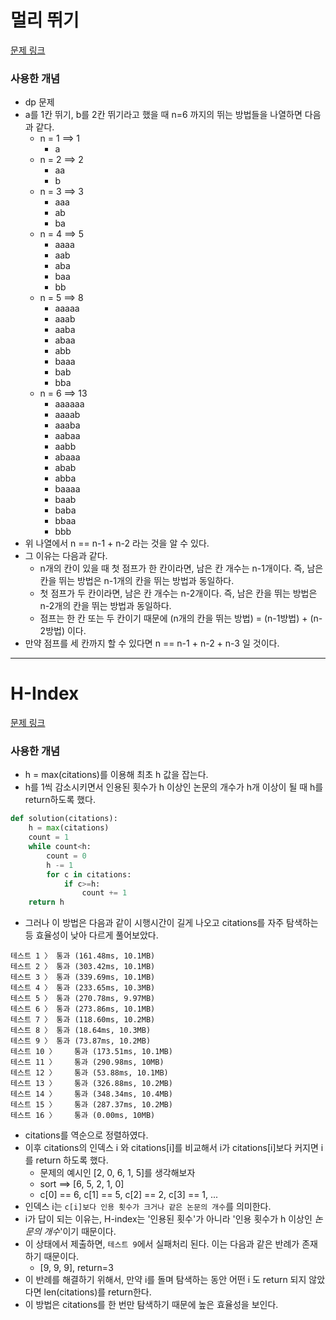 # 멀리 뛰기
[문제 링크](https://school.programmers.co.kr/learn/courses/30/lessons/12914)

### 사용한 개념
- dp 문제
- a를 1칸 뛰기, b를 2칸 뛰기라고 했을 때 n=6 까지의 뛰는 방법들을 나열하면 다음과 같다.
    * n = 1 ==> 1
        - a
    * n = 2 ==> 2
        - aa
        - b
    * n = 3 ==> 3
        - aaa
        - ab
        - ba
    * n = 4 ==> 5
        - aaaa
        - aab
        - aba
        - baa
        - bb
    * n = 5 ==> 8
        - aaaaa
        - aaab
        - aaba
        - abaa
        - abb
        - baaa
        - bab
        - bba
    * n = 6 ==> 13
        - aaaaaa
        - aaaab
        - aaaba
        - aabaa
        - aabb
        - abaaa
        - abab
        - abba
        - baaaa
        - baab
        - baba
        - bbaa
        - bbb
- 위 나열에서 n == n-1 + n-2 라는 것을 알 수 있다.
- 그 이유는 다음과 같다.
    * n개의 칸이 있을 때 첫 점프가 한 칸이라면, 남은 칸 개수는 n-1개이다. 즉, 남은 칸을 뛰는 방법은 n-1개의 칸을 뛰는 방법과 동일하다.
    * 첫 점프가 두 칸이라면, 남은 칸 개수는 n-2개이다. 즉, 남은 칸을 뛰는 방법은 n-2개의 칸을 뛰는 방법과 동일하다.
    * 점프는 한 칸 또는 두 칸이기 때문에 (n개의 칸을 뛰는 방법) = (n-1방법) + (n-2방법) 이다.
- 만약 점프를 세 칸까지 할 수 있다면 n == n-1 + n-2 + n-3 일 것이다.

--- 

# H-Index
[문제 링크](https://school.programmers.co.kr/learn/courses/30/lessons/42747)

### 사용한 개념
- h = max(citations)를 이용해 최초 h 값을 잡는다.
- h를 1씩 감소시키면서 인용된 횟수가 h 이상인 논문의 개수가 h개 이상이 될 때 h를 return하도록 했다.
```py
def solution(citations):
    h = max(citations)
    count = 1
    while count<h:
        count = 0
        h -= 1
        for c in citations:
            if c>=h:
                count += 1
    return h
```
- 그러나 이 방법은 다음과 같이 시행시간이 길게 나오고 citations를 자주 탐색하는 등 효율성이 낮아 다르게 풀어보았다.
```
테스트 1 〉	통과 (161.48ms, 10.1MB)
테스트 2 〉	통과 (303.42ms, 10.1MB)
테스트 3 〉	통과 (339.69ms, 10.1MB)
테스트 4 〉	통과 (233.65ms, 10.3MB)
테스트 5 〉	통과 (270.78ms, 9.97MB)
테스트 6 〉	통과 (273.86ms, 10.1MB)
테스트 7 〉	통과 (118.60ms, 10.2MB)
테스트 8 〉	통과 (18.64ms, 10.3MB)
테스트 9 〉	통과 (73.87ms, 10.2MB)
테스트 10 〉	통과 (173.51ms, 10.1MB)
테스트 11 〉	통과 (290.98ms, 10MB)
테스트 12 〉	통과 (53.88ms, 10.1MB)
테스트 13 〉	통과 (326.88ms, 10.2MB)
테스트 14 〉	통과 (348.34ms, 10.4MB)
테스트 15 〉	통과 (287.37ms, 10.2MB)
테스트 16 〉	통과 (0.00ms, 10MB)
```

- citations를 역순으로 정렬하였다.
- 이후 citations의 인덱스 i 와 citations[i]를 비교해서 i가 citations[i]보다 커지면 i를 return 하도록 했다.
    * 문제의 예시인 [2, 0, 6, 1, 5]를 생각해보자
    * sort ==> [6, 5, 2, 1, 0]
    * c[0] == 6, c[1] == 5, c[2] == 2, c[3] == 1, ...
- 인덱스 i는 `c[i]보다 인용 횟수가 크거나 같은 논문의 개수`를 의미한다.
- i가 답이 되는 이유는, H-index는 '인용된 횟수'가 아니라 '인용 횟수가 h 이상인 *논문의 개수*'이기 때문이다.
- 이 상태에서 제출하면, `테스트 9`에서 실패처리 된다. 이는 다음과 같은 반례가 존재하기 때문이다. 
    * [9, 9, 9], return=3
- 이 반례를 해결하기 위해서, 만약 i를 돌며 탐색하는 동안 어떤 i 도 return 되지 않았다면 len(citations)를 return한다.
- 이 방법은 citations를 한 번만 탐색하기 때문에 높은 효율성을 보인다.